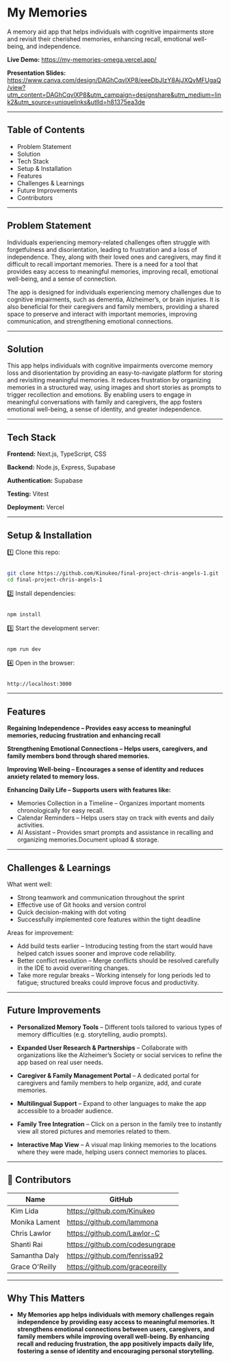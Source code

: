 # My Memories

A memory aid app that helps individuals with cognitive impairments store and revisit their cherished memories, enhancing recall, emotional well-being, and independence.

**Live Demo:** https://my-memories-omega.vercel.app/

**Presentation Slides:** https://www.canva.com/design/DAGhCqvlXP8/eeeDbJIzY8AjJXQvMFUgaQ/view?utm_content=DAGhCqvlXP8&utm_campaign=designshare&utm_medium=link2&utm_source=uniquelinks&utlId=h81375ea3de

---

## Table of Contents

- Problem Statement
- Solution
- Tech Stack
- Setup & Installation
- Features
- Challenges & Learnings
- Future Improvements
- Contributors

---

## Problem Statement
Individuals experiencing memory-related challenges often struggle with forgetfulness and disorientation, leading to frustration and a loss of independence. They, along with their loved ones and caregivers, may find it difficult to recall important memories. There is a need for a tool that provides easy access to meaningful memories, improving recall, emotional well-being, and a sense of connection.

The app is designed for individuals experiencing memory challenges due to cognitive impairments, such as dementia, Alzheimer’s, or brain injuries. It is also beneficial for their caregivers and family members, providing a shared space to preserve and interact with important memories, improving communication, and strengthening emotional connections.

---

## Solution

This app helps individuals with cognitive impairments overcome memory loss and disorientation by providing an easy-to-navigate platform for storing and revisiting meaningful memories. It reduces frustration by organizing memories in a structured way, using images and short stories as prompts to trigger recollection and emotions. By enabling users to engage in meaningful conversations with family and caregivers, the app fosters emotional well-being, a sense of identity, and greater independence.

---

## Tech Stack

**Frontend:** Next.js, TypeScript, CSS

**Backend:** Node.js, Express, Supabase

**Authentication:** Supabase

**Testing:** Vitest

**Deployment:** Vercel

---

## Setup & Installation

1️⃣ Clone this repo:

```bash

git clone https://github.com/Kinukeo/final-project-chris-angels-1.git
cd final-project-chris-angels-1

```

2️⃣ Install dependencies:

```bash

npm install

```

3️⃣ Start the development server:

```bash

npm run dev

```
4️⃣ Open in the browser:

```bash

http://localhost:3000

```
---

## Features
**Regaining Independence – Provides easy access to meaningful memories, reducing frustration and enhancing recall**

**Strengthening Emotional Connections – Helps users, caregivers, and family members bond through shared memories.** 

**Improving Well-being – Encourages a sense of identity and reduces anxiety related to memory loss.**

**Enhancing Daily Life – Supports users with features like:**

- Memories Collection in a Timeline – Organizes important moments chronologically for easy recall.
- Calendar Reminders – Helps users stay on track with events and daily activities.
- AI Assistant – Provides smart prompts and assistance in recalling and organizing memories.Document upload & storage.

---

## Challenges & Learnings

What went well:
- Strong teamwork and communication throughout the sprint
- Effective use of Git hooks and version control
- Quick decision-making with dot voting
- Successfully implemented core features within the tight deadline

Areas for improvement:
- Add build tests earlier – Introducing testing from the start would have helped catch issues sooner and improve code reliability.
- Better conflict resolution – Merge conflicts should be resolved carefully in the IDE to avoid overwriting changes.
- Take more regular breaks – Working intensely for long periods led to fatigue; structured breaks could improve focus and productivity.

---

## Future Improvements

- **Personalized Memory Tools** – Different tools tailored to various types of memory difficulties (e.g. storytelling, audio prompts).

- **Expanded User Research & Partnerships** – Collaborate with organizations like the Alzheimer’s Society or social services to refine the app based on real user needs.

- **Caregiver & Family Management Portal** – A dedicated portal for caregivers and family members to help organize, add, and curate memories.

- **Multilingual Support** – Expand to other languages to make the app accessible to a broader audience.
  
- **Family Tree Integration** – Click on a person in the family tree to instantly view all stored pictures and memories related to them.

- **Interactive Map View** – A visual map linking memories to the locations where they were made, helping users connect memories to places.

---

## 👥 Contributors

| Name |  GitHub |
| --- |  --- |
| Kim Lida |  https://github.com/Kinukeo |
| Monika Lament | https://github.com/lammona |
| Chris Lawlor |  https://github.com/Lawlor-C |
| Shanti Rai | https://github.com/codesungrape |
| Samantha Daly | https://github.com/fenrissa92 |
| Grace O'Reilly | https://github.com/graceoreilly |

---

## Why This Matters

- **My Memories app helps individuals with memory challenges regain independence by providing easy access to meaningful memories. It strengthens emotional connections between users, caregivers, and family members while improving overall well-being. By enhancing recall and reducing frustration, the app positively impacts daily life, fostering a sense of identity and encouraging personal storytelling.**

